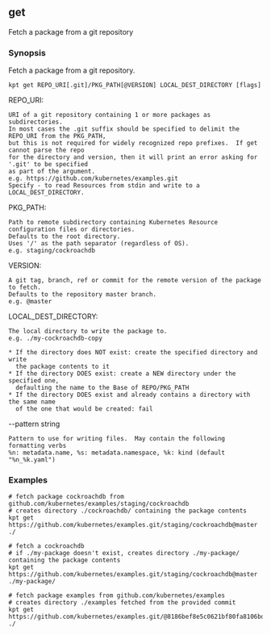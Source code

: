 ## get

Fetch a package from a git repository

### Synopsis

Fetch a package from a git repository.

    kpt get REPO_URI[.git]/PKG_PATH[@VERSION] LOCAL_DEST_DIRECTORY [flags]

  REPO_URI:

    URI of a git repository containing 1 or more packages as subdirectories.
    In most cases the .git suffix should be specified to delimit the REPO_URI from the PKG_PATH,
    but this is not required for widely recognized repo prefixes.  If get cannot parse the repo
    for the directory and version, then it will print an error asking for '.git' to be specified
    as part of the argument.
    e.g. https://github.com/kubernetes/examples.git
    Specify - to read Resources from stdin and write to a LOCAL_DEST_DIRECTORY.

  PKG_PATH:

    Path to remote subdirectory containing Kubernetes Resource configuration files or directories.
    Defaults to the root directory.
    Uses '/' as the path separator (regardless of OS).
    e.g. staging/cockroachdb

  VERSION:

    A git tag, branch, ref or commit for the remote version of the package to fetch.
    Defaults to the repository master branch.
    e.g. @master

  LOCAL_DEST_DIRECTORY:

    The local directory to write the package to.
    e.g. ./my-cockroachdb-copy

    * If the directory does NOT exist: create the specified directory and write
      the package contents to it
    * If the directory DOES exist: create a NEW directory under the specified one,
      defaulting the name to the Base of REPO/PKG_PATH
    * If the directory DOES exist and already contains a directory with the same name
      of the one that would be created: fail

  --pattern string
  
    Pattern to use for writing files.  May contain the following formatting verbs
    %n: metadata.name, %s: metadata.namespace, %k: kind (default "%n_%k.yaml")

### Examples

```
# fetch package cockroachdb from github.com/kubernetes/examples/staging/cockroachdb
# creates directory ./cockroachdb/ containing the package contents
kpt get https://github.com/kubernetes/examples.git/staging/cockroachdb@master ./

# fetch a cockroachdb
# if ./my-package doesn't exist, creates directory ./my-package/ containing the package contents
kpt get https://github.com/kubernetes/examples.git/staging/cockroachdb@master ./my-package/

# fetch package examples from github.com/kubernetes/examples
# creates directory ./examples fetched from the provided commit
kpt get https://github.com/kubernetes/examples.git/@8186bef8e5c0621bf80fa8106bd595aae8b62884 ./
```
